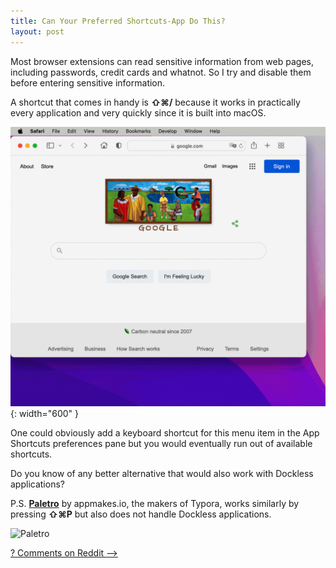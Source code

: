 ```yaml
---
title: Can Your Preferred Shortcuts-App Do This?
layout: post
---
```


Most browser extensions can read sensitive information from web pages, including passwords, credit cards and whatnot. So I try and disable them before entering sensitive information.

A shortcut that comes in handy is **⇧⌘/** because it works in practically every application and very quickly since it is built into macOS.

![Search Shorcuts](https://raw.githubusercontent.com/labbia/labbia.github.io/master/assets/images/SearchShortcuts.gif){: width="600" }

One could obviously add a keyboard shortcut for this menu item in the App Shortcuts preferences pane but you would eventually run out of available shortcuts.

Do you know of any better alternative that would also work with Dockless applications?

P.S. [**Paletro**](https://appmakes.io/paletro)  by appmakes.io, the makers of Typora, works similarly by pressing **⇧⌘P** but also does not handle Dockless applications.

![Paletro](https://appmakes.io/static/paletro/color-1.png)

[? Comments on Reddit ⟶]()
